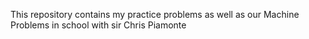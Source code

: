 This repository contains my practice problems as well as our Machine Problems in school with sir Chris Piamonte
